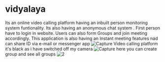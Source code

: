 # vidyalaya
Its an online video calling platform having an inbuilt person monitoring system funtionality. Its also having an anonymous chat system . First person have to login in website. Users can also form Groups and join meeting accordingly. This application is also having an Instant meeting features nad can share ID via e-mail or messenger app
![Capture](https://user-images.githubusercontent.com/85403918/170859533-a7f63ccb-8eab-489e-b494-500abb46ad5b.PNG)
Video calling platform it's black as i have switched off my camera 
![Capture](https://user-images.githubusercontent.com/85403918/170859614-5b3f7d6d-3547-44c1-97ca-b912c50c4b70.PNG)
here you can create group and see all groups
![2](https://user-images.githubusercontent.com/85403918/170859657-7624464f-aafd-45b2-a8b1-cfd63fc12a8b.PNG)

